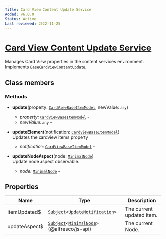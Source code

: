 ```yaml
---
Title: Card View Content Update Service
Added: v6.0.0
Status: Active
Last reviewed: 2022-11-25
---
```


# [Card View Content Update Service](../../../lib/content-services/src/lib/common/services/card-view-content-update.service.ts "Defined in card-view-content-update.service.ts")

Manages Card View properties in the content services environment. 
Implements [`BaseCardViewContentUpdate`](../../../lib/content-services/src/lib/interfaces/base-card-view-content-update.interface.ts).

## Class members

### Methods

-   **update**(property: [`CardViewBaseItemModel`](../../../lib/core/src/lib/card-view/models/card-view-baseitem.model.ts), newValue: `any`)<br/>

    -   _property:_ [`CardViewBaseItemModel`](../../../lib/core/src/lib/card-view/models/card-view-baseitem.model.ts)  - 
    -   _newValue:_ `any`  - 

-   **updateElement**(notification: [`CardViewBaseItemModel`](../../../lib/core/src/lib/card-view/models/card-view-baseitem.model.ts))<br/>
    Updates the cardview items property
    -   _notification:_ [`CardViewBaseItemModel`](../../../lib/core/src/lib/card-view/models/card-view-baseitem.model.ts)  - 
-   **updateNodeAspect**(node: [`MinimalNode`](https://github.com/Alfresco/alfresco-js-api/blob/master/src/alfresco-core-rest-api/docs/NodeMinimalEntry.md))<br/>
    Update node aspect observable.
    -   _node:_ [`MinimalNode`](https://github.com/Alfresco/alfresco-js-api/blob/master/src/alfresco-core-rest-api/docs/NodeMinimalEntry.md)  -

## Properties

| Name | Type | Description |
| ---- | ---- | ----------- |
| itemUpdated$ | [`Subject`](http://reactivex.io/documentation/subject.html)`<`[`UpdateNotification`](../../../lib/core/src/lib/card-view/interfaces/update-notification.interface.ts)`>` | The current updated item. |
| updateAspect$ | [`Subject`](http://reactivex.io/documentation/subject.html)`<`[`MinimalNode`](https://github.com/Alfresco/alfresco-js-api/blob/master/src/alfresco-core-rest-api/docs/NodeMinimalEntry.md)`>`(@alfresco/js-api) | The current Node. |
